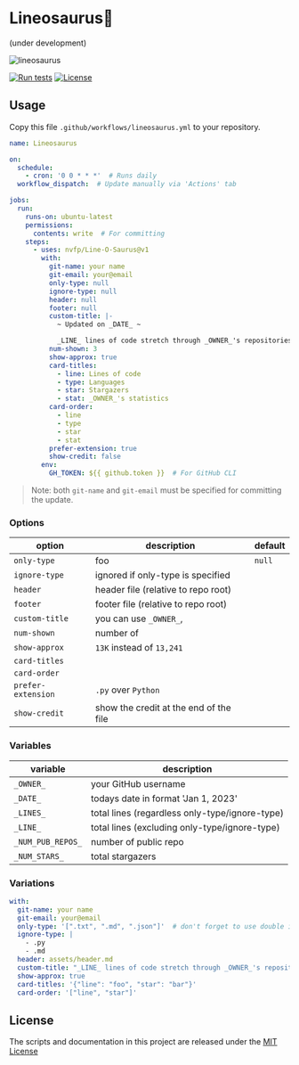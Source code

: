 # Lineosaurus🦕

(under development)

![lineosaurus](https://github.com/nvfp/Line-O-Saurus/blob/main/assets/lineosaurus.jpg?raw=true)

[![Run tests](https://github.com/nvfp/Line-O-Saurus/actions/workflows/run-tests.yml/badge.svg)](https://github.com/nvfp/Line-O-Saurus/actions/workflows/run-tests.yml)
[![License](https://img.shields.io/github/license/nvfp/Line-O-Saurus)](https://github.com/nvfp/Line-O-Saurus/blob/main/LICENSE)


## Usage

Copy this file `.github/workflows/lineosaurus.yml` to your repository.

```yaml
name: Lineosaurus

on:
  schedule:
    - cron: '0 0 * * *'  # Runs daily
  workflow_dispatch:  # Update manually via 'Actions' tab

jobs:
  run:
    runs-on: ubuntu-latest
    permissions:
      contents: write  # For committing
    steps:
      - uses: nvfp/Line-O-Saurus@v1
        with:
          git-name: your name
          git-email: your@email
          only-type: null
          ignore-type: null
          header: null
          footer: null
          custom-title: |-
            ~ Updated on _DATE_ ~

            _LINE_ lines of code stretch through _OWNER_'s repositories.
          num-shown: 3
          show-approx: true
          card-titles: 
            - line: Lines of code
            - type: Languages
            - star: Stargazers
            - stat: _OWNER_'s statistics
          card-order:
            - line
            - type
            - star
            - stat
          prefer-extension: true
          show-credit: false
        env:
          GH_TOKEN: ${{ github.token }}  # For GitHub CLI
```

> Note: both `git-name` and `git-email` must be specified for committing the update.

### Options

option             | description | default
---                | ---         | ---
`only-type`        | foo | `null`
`ignore-type`      | ignored if only-type is specified | 
`header`           | header file (relative to repo root) | 
`footer`           | footer file (relative to repo root) | 
`custom-title`     | you can use `_OWNER_`,  | 
`num-shown`        | number of  | 
`show-approx`      | `13K` instead of `13,241` | 
`card-titles`      |  | 
`card-order`       |  | 
`prefer-extension` | `.py` over `Python` | 
`show-credit`      | show the credit at the end of the file | 

### Variables

variable | description
---      | ---
`_OWNER_` | your GitHub username
`_DATE_` | todays date in format 'Jan 1, 2023'
`_LINES_` | total lines (regardless only-type/ignore-type)
`_LINE_` | total lines (excluding only-type/ignore-type)
`_NUM_PUB_REPOS_` | number of public repo
`_NUM_STARS_` | total stargazers

### Variations

```yml
with:
  git-name: your name
  git-email: your@email
  only-type: '[".txt", ".md", ".json"]'  # don't forget to use double instead of single quotes for JSON list
  ignore-type: |
    - .py
    - .md
  header: assets/header.md
  custom-title: "_LINE_ lines of code stretch through _OWNER_'s repositories - last update: _DATE_."
  show-approx: true
  card-titles: '{"line": "foo", "star": "bar"}'
  card-order: '["line", "star"]'
```


## License

The scripts and documentation in this project are released under the [MIT License](https://github.com/nvfp/Line-O-Saurus/blob/main/LICENSE)